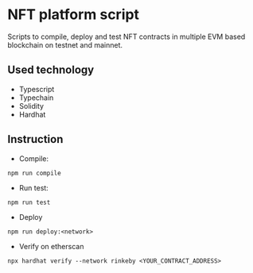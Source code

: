 # NFT platform script

Scripts to compile, deploy and test NFT contracts in multiple EVM based blockchain on testnet and mainnet.

## Used technology
- Typescript
- Typechain
- Solidity
- Hardhat

## Instruction
- Compile:
```
npm run compile
```
- Run test:
```
npm run test
```
- Deploy
```
npm run deploy:<network>
```
- Verify on etherscan
```
npx hardhat verify --network rinkeby <YOUR_CONTRACT_ADDRESS>
```

